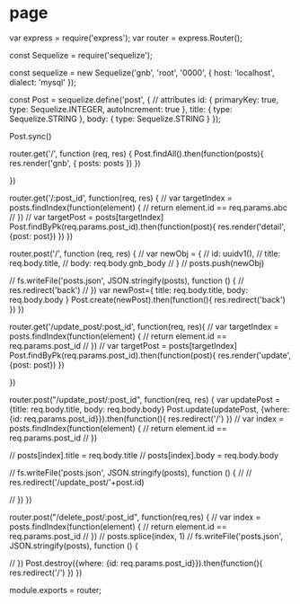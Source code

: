 # page

var express = require('express');
var router = express.Router();

const Sequelize = require('sequelize');

const sequelize = new Sequelize('gnb', 'root', '0000', {
  host: 'localhost',
  dialect: 'mysql'
});

const Post = sequelize.define('post', {
  // attributes
  id: {
    primaryKey: true,
    type: Sequelize.INTEGER,
    autoIncrement: true
  },
  title: {
    type: Sequelize.STRING
  },
  body: {
    type: Sequelize.STRING
  }
});

Post.sync()


router.get('/', function (req, res) {
  Post.findAll().then(function(posts){
    res.render('gnb', { posts: posts })
  })
  
})

router.get('/:post_id', function(req, res) {
  // var targetIndex = posts.findIndex(function(element) {
  //   return element.id == req.params.abc
  // })
  // var targetPost = posts[targetIndex]
  Post.findByPk(req.params.post_id).then(function(post){
    res.render('detail', {post: post})
  })
})

router.post('/', function (req, res) {
  // var newObj = {
  //   id: uuidv1(),
  //   title: req.body.title,
  //   body: req.body.gnb_body
  // }
  // posts.push(newObj)

  // fs.writeFile('posts.json', JSON.stringify(posts), function () {
  //   res.redirect('back')
  // })
  var newPost={
    title: req.body.title,
    body: req.body.body
  }
  Post.create(newPost).then(function(){
    res.redirect('back')
  })
})

router.get('/update_post/:post_id', function(req, res){
  // var targetIndex = posts.findIndex(function(element) {
  //   return element.id == req.params.post_id
  // })
  // var targetPost = posts[targetIndex]
  Post.findByPk(req.params.post_id).then(function(post){
    res.render('update', {post: post})
  })
  
})

router.post("/update_post/:post_id", function(req, res) {
  var updatePost = {title: req.body.title, body: req.body.body}
  Post.update(updatePost, {where: {id: req.params.post_id}}).then(function(){
     res.redirect('/')
  })
  // var index = posts.findIndex(function(element) {
  //   return element.id == req.params.post_id
  // })

  // posts[index].title = req.body.title
  // posts[index].body = req.body.body

  // fs.writeFile('posts.json', JSON.stringify(posts), function () {
  //  // res.redirect('/update_post/'+post.id)
  
  // })
})

router.post("/delete_post/:post_id", function(req,res) {
  // var index = posts.findIndex(function(element) {
  //   return element.id == req.params.post_id
  // })
  // posts.splice(index, 1)
  // fs.writeFile('posts.json', JSON.stringify(posts), function () {

    
  // })
  Post.destroy({where: {id: req.params.post_id}}).then(function(){
    res.redirect('/')
  })
})

module.exports = router;
